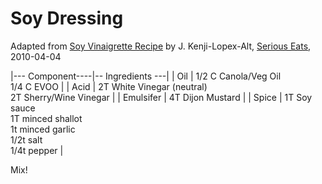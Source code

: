 # Soy Dressing

Adapted from [Soy Vinaigrette Recipe](http://www.seriouseats.com/recipes/2010/04/soy-vinaigrette.html) by J. Kenji-Lopex-Alt,
[Serious Eats](http://www.seriouseats.com/), 2010-04-04

|--- Component----|-- Ingredients ---|
|  Oil            | 1/2 C Canola/Veg Oil<br> 1/4 C EVOO |
|  Acid           | 2T White Vinegar (neutral)<br> 2T Sherry/Wine Vinegar |
|  Emulsifer      | 4T Dijon Mustard |
|  Spice          | 1T Soy sauce<br> 1T minced shallot<br> 1t minced garlic <br>1/2t salt<br>1/4t pepper |

Mix!
 
